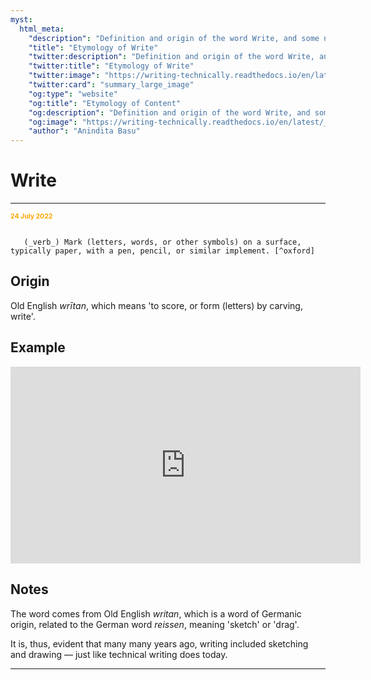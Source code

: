 ```yaml
---
myst:
  html_meta:
    "description": "Definition and origin of the word Write, and some notes and examples"
    "title": "Etymology of Write"
    "twitter:description": "Definition and origin of the word Write, and some notes and examples"
    "twitter:title": "Etymology of Write"
    "twitter:image": "https://writing-technically.readthedocs.io/en/latest/_static/harappa_unicorn.jpg"
    "twitter:card": "summary_large_image"
    "og:type": "website"
    "og:title": "Etymology of Content"
    "og:description": "Definition and origin of the word Write, and some notes and examples"
    "og:image": "https://writing-technically.readthedocs.io/en/latest/_static/harappa_unicorn.jpg"
    "author": "Anindita Basu"
---
```


# Write

<hr/>
<p style="font-weight:bold;font-size:75%;color:orange">24 July 2022</p>

```{admonition} write

   (_verb_) Mark (letters, words, or other symbols) on a surface, typically paper, with a pen, pencil, or similar implement. [^oxford]
```

[^oxford]: From the [Oxford English Dictionary](https://www.lexico.com/).


## Origin

Old English _wrītan_, which means 'to score, or form (letters) by carving, write'.

## Example

<iframe width="560" height="315" src="https://www.youtube.com/embed/0xBJdhexwug?start=685" title="YouTube video player" frameborder="0" allow="accelerometer; autoplay; clipboard-write; encrypted-media; gyroscope; picture-in-picture" allowfullscreen></iframe>

## Notes

The word comes from Old English _writan_, which is a word of Germanic origin, related to the German word _reissen_, meaning 'sketch' or 'drag'.

It is, thus, evident that many many years ago, writing included sketching and drawing — just like technical writing does today.

<hr/>
